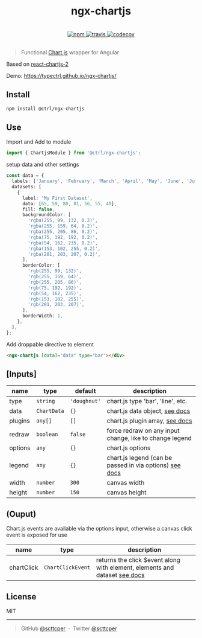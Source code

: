 <div align="center">
  <h1>ngx-chartjs</h1>
  <br>
  <a href="https://www.npmjs.com/package/@ctrl/ngx-chartjs">
    <img src="https://img.shields.io/npm/v/@ctrl/ngx-chartjs.svg" alt="npm">
  </a>
  <a href="https://travis-ci.com/TypeCtrl/ngx-chartjs">
    <img src="https://travis-ci.com/TypeCtrl/ngx-chartjs.svg?branch=master" alt="travis">
  </a>
  <a href="https://codecov.io/github/typectrl/ngx-chartjs">
    <img src="https://img.shields.io/codecov/c/github/typectrl/ngx-chartjs.svg" alt="codecov">
  </a>
  <br>
  <br>
</div>


> Functional [Chart.js](https://www.chartjs.org/) wrapper for Angular 

Based on [react-chartjs-2](https://github.com/jerairrest/react-chartjs-2)  

Demo: https://typectrl.github.io/ngx-chartjs/

## Install
```sh
npm install @ctrl/ngx-chartjs
```

## Use
Import and Add to module
```ts
import { ChartjsModule } from '@ctrl/ngx-chartjs';
```
setup data and other settings
```ts
const data = {
  labels: ['January', 'February', 'March', 'April', 'May', 'June', 'July'],
  datasets: [
    {
      label: 'My First Dataset',
      data: [65, 59, 80, 81, 56, 55, 40],
      fill: false,
      backgroundColor: [
        'rgba(255, 99, 132, 0.2)',
        'rgba(255, 159, 64, 0.2)',
        'rgba(255, 205, 86, 0.2)',
        'rgba(75, 192, 192, 0.2)',
        'rgba(54, 162, 235, 0.2)',
        'rgba(153, 102, 255, 0.2)',
        'rgba(201, 203, 207, 0.2)',
      ],
      borderColor: [
        'rgb(255, 99, 132)',
        'rgb(255, 159, 64)',
        'rgb(255, 205, 86)',
        'rgb(75, 192, 192)',
        'rgb(54, 162, 235)',
        'rgb(153, 102, 255)',
        'rgb(201, 203, 207)',
      ],
      borderWidth: 1,
    },
  ],
};
```
Add droppable directive to element
```html
<ngx-chartjs [data]="data" type="bar"></div>
```
## [Inputs]

| name    | type        | default      | description                                                                                                                           |
| ------- | ----------- | ------------ | ------------------------------------------------------------------------------------------------------------------------------------- |
| type    | `string`    | `'doughnut'` | chart.js type 'bar', 'line', etc.                                                                                                     |
| data    | `ChartData` | `{}`         | chart.js data object, [see docs](https://www.chartjs.org/docs/latest/getting-started/usage.html)                                      |
| plugins | `any[]`     | `[]`         | chart.js plugin array, [see docs](https://www.chartjs.org/docs/latest/developers/plugins.html)                                        |
| redraw  | `boolean`   | `false`      | force redraw on any input change, like to change legend                                                                               |
| options | `any`       | `{}`         | chart.js options                                                                                                                      |
| legend  | `any`       | `{}`         | chart.js legend (can be passed in via options) [see docs](https://www.chartjs.org/docs/latest/configuration/legend.html)              |
| width   | `number`    | `300`        | canvas width                                                                                                                          |
| height  | `number`    | `150`        | canvas height                                                                                                                         |

## (Ouput)

Chart.js events are available via the options input, otherwise a canvas click event is exposed for use

| name         | type              | description                                                                                                                                              |
| ------------ | ----------------- | -------------------------------------------------------------------------------------------------------------------------------------------------------- |
| chartClick   | `ChartClickEvent` | returns the click $event along with element, elements and dataset [see docs](https://www.chartjs.org/docs/latest/developers/api.html#getelementatevente) |

## License
MIT

---

> GitHub [@scttcper](https://github.com/scttcper) &nbsp;&middot;&nbsp;
> Twitter [@scttcper](https://twitter.com/scttcper)
